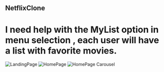 ## NetflixClone

# I need help with the MyList option in menu selection , each user will have a list with favorite movies.

![LandingPage](https://user-images.githubusercontent.com/55764189/80283563-ba225b00-8718-11ea-824c-b8b76092cf7d.png)
![HomePage](https://user-images.githubusercontent.com/55764189/80283567-c3abc300-8718-11ea-8006-8eb2172c85a8.png)
![HomePage Carousel](https://user-images.githubusercontent.com/55764189/80283568-c60e1d00-8718-11ea-85cc-641632f04866.png)
